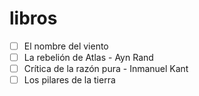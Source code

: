# libros

- [ ] El nombre del viento
- [ ] La rebelión de Atlas - Ayn Rand
- [ ] Crítica de la razón pura - Inmanuel Kant
- [ ] Los pilares de la tierra
